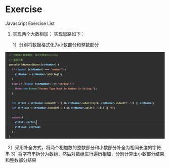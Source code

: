 # Exercise

Javascript Exercise List

1. 实现两个大数相加：
 实现思路如下：
 
   1）分别将数据格式化为小数部分和整数部分
   
 ![此处为图片加载失败时显示的文字](https://github.com/xintaoLi/Exercise/raw/master/assets/images/1.png)

   
   2）采用补全方式，将两个相加数的整数部分和小数部分补全为相同长度的字符串
   3）将字符串拆分为数组，然后对数组进行遍历相加，分别计算出小数部分结果和整数部分结果
   
  
